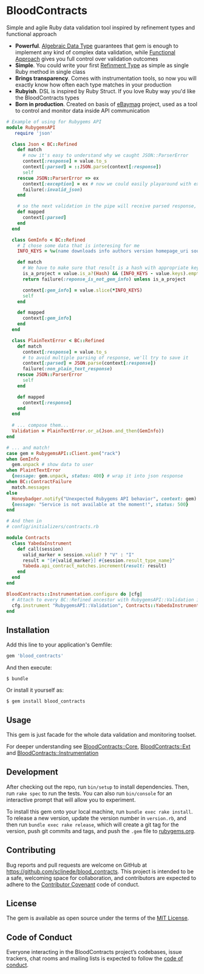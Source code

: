 [adt_wiki]: https://en.wikipedia.org/wiki/Algebraic_data_type
[functional_programming_wiki]: https://en.wikipedia.org/wiki/Functional_programming
[refinement_types_wiki]: https://en.wikipedia.org/wiki/Refinement_type
[ebaymag]: https://ebaymag.com/

# BloodContracts

Simple and agile Ruby data validation tool inspired by refinement types and functional approach

* **Powerful**. [Algebraic Data Type][adt_wiki] guarantees that gem is enough to implement any kind of complex data validation, while [Functional Approach][functional_programming_wiki] gives you full control over validation outcomes
* **Simple**. You could write your first [Refinment Type][refinement_types_wiki] as simple as single Ruby method in single class
* **Brings transparency**. Comes with instrumentation tools, so now you will exactly know how often each type matches in your production
* **Rubyish**. DSL is inspired by Ruby Struct. If you love Ruby way you'd like the BloodContracts types
* **Born in production**. Created on basis of [eBaymag][ebaymag] project, used as a tool to control and monitor data inside API communication

```ruby
# Example of using for Rubygems API
module RubygemsAPI
   require 'json'

  class Json < BC::Refined
    def match
      # now it's easy to understand why we caught JSON::ParserError
      context[:response] = value.to_s
      context[:parsed] = ::JSON.parse(context[:response])
      self
    rescue JSON::ParserError => ex
      context[:exception] = ex # now we could easily playaround with exception and reraise it
      failure(:invalid_json)
    end

    # so the next validation in the pipe will receive parsed response, not unparsed string
    def mapped
      context[:parsed]
    end
  end

  class GemInfo < BC::Refined
    # I chose some data that is interesing for me
    INFO_KEYS = %w(name downloads info authors version homepage_uri source_code_uri)

    def match
      # We have to make sure that result is a hash with appropriate keys
      is_a_project = value.is_a?(Hash) && (INFO_KEYS - value.keys).empty?
      return failure(:reponse_is_not_gem_info) unless is_a_project

      context[:gem_info] = value.slice(*INFO_KEYS)
      self
    end

    def mapped
      context[:gem_info]
    end
  end

  class PlainTextError < BC::Refined
    def match
      context[:response] = value.to_s
      # to avoid multiple parsing of response, we'll try to save it
      context[:parsed] = JSON.parse(context[:response])
      failure(:non_plain_text_response)
    rescue JSON::ParserError
      self
    end

    def mapped
      context[:response]
    end
  end
  
  # ... compose them...
  Validation = PlainTextError.or_a(Json.and_then(GemInfo))
end

# ... and match!
case gem = RubygemsAPI::Client.gem("rack")
when GemInfo
  gem.unpack # show data to user
when PlaintTextError
  {message: gem.unpack, status: 400} # wrap it into json response
when BC::ContractFailure
  match.messages
else 
  Honeybadger.notify("Unexpected Rubygems API behavior", context: gem)
  {message: "Service is not available at the moment!", status: 500}
end

# And then in
# config/initializers/contracts.rb

module Contracts
  class YabedaInstrument
    def call(session)
      valid_marker = session.valid? ? "V" : "I"
      result = "[#{valid_marker}] #{session.result_type_name}"
      Yabeda.api_contract_matches.increment(result: result)
    end
  end
end

BloodContracts::Instrumentation.configure do |cfg|
  # Attach to every BC::Refined ancestor with RubygemsAPI::Validation in the name
  cfg.instrument "RubygemsAPI::Validation", Contracts::YabedaInstrument.new
end
```

## Installation

Add this line to your application's Gemfile:

```ruby
gem 'blood_contracts'
```

And then execute:

    $ bundle

Or install it yourself as:

    $ gem install blood_contracts

## Usage

This gem is just facade for the whole data validation and monitoring toolset.

For deeper understanding see [BloodContracts::Core](https://github.com/sclinede/blood_contracts-core), [BloodContracts::Ext](https://github.com/sclinede/blood_contracts-ext) and [BloodContracts::Instrumentation](https://github.com/sclinede/blood_contracts-instrumentation)


## Development

After checking out the repo, run `bin/setup` to install dependencies. Then, run `rake spec` to run the tests. You can also run `bin/console` for an interactive prompt that will allow you to experiment.

To install this gem onto your local machine, run `bundle exec rake install`. To release a new version, update the version number in `version.rb`, and then run `bundle exec rake release`, which will create a git tag for the version, push git commits and tags, and push the `.gem` file to [rubygems.org](https://rubygems.org).

## Contributing

Bug reports and pull requests are welcome on GitHub at https://github.com/sclinede/blood_contracts. This project is intended to be a safe, welcoming space for collaboration, and contributors are expected to adhere to the [Contributor Covenant](http://contributor-covenant.org) code of conduct.

## License

The gem is available as open source under the terms of the [MIT License](https://opensource.org/licenses/MIT).

## Code of Conduct

Everyone interacting in the BloodContracts project’s codebases, issue trackers, chat rooms and mailing lists is expected to follow the [code of conduct](https://github.com/sclinede/blood_contracts/blob/master/CODE_OF_CONDUCT.md).
